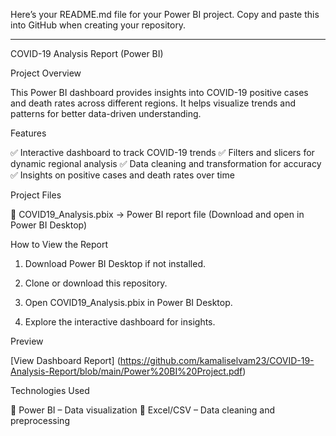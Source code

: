 Here’s your README.md file for your Power BI project. Copy and paste this into GitHub when creating your repository.


---

COVID-19 Analysis Report (Power BI)

Project Overview

This Power BI dashboard provides insights into COVID-19 positive cases and death rates across different regions. It helps visualize trends and patterns for better data-driven understanding.

Features

✅ Interactive dashboard to track COVID-19 trends
✅ Filters and slicers for dynamic regional analysis
✅ Data cleaning and transformation for accuracy
✅ Insights on positive cases and death rates over time

Project Files

📂 COVID19_Analysis.pbix → Power BI report file (Download and open in Power BI Desktop)

How to View the Report

1. Download Power BI Desktop if not installed.


2. Clone or download this repository.


3. Open COVID19_Analysis.pbix in Power BI Desktop.


4. Explore the interactive dashboard for insights.



Preview

[View Dashboard Report]
(https://github.com/kamaliselvam23/COVID-19-Analysis-Report/blob/main/Power%20BI%20Project.pdf)

Technologies Used

🔹 Power BI – Data visualization
🔹 Excel/CSV – Data cleaning and preprocessing




